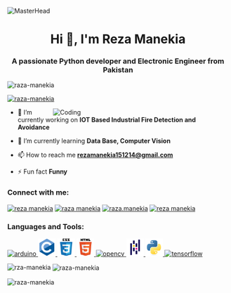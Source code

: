 ![MasterHead](https://camo.githubusercontent.com/98ba9943ba63722b938e39a01af02949093f2179a576b40b6006e563763f4690/68747470733a2f2f692e696d6775722e636f6d2f714e46463278472e6a7067)
<h1 align="center">Hi 👋, I'm Reza Manekia</h1>
<h3 align="center">A passionate Python developer and Electronic Engineer from Pakistan</h3>

<p align="left"> <img src="https://komarev.com/ghpvc/?username=raza-manekia&label=Profile%20views&color=0e75b6&style=flat" alt="raza-manekia" /> </p>

<p align="left"> <a href="https://github.com/ryo-ma/github-profile-trophy"><img src="https://github-profile-trophy.vercel.app/?username=raza-manekia" alt="raza-manekia" /></a> </p>

<img align="right" alt="Coding" width="400" src="https://prepinsta.com/wp-content/uploads/2020/05/avatar1-2.webp">

- 🔭 I’m currently working on **IOT Based Industrial Fire Detection and Avoidance**

- 🌱 I’m currently learning **Data Base, Computer Vision**

- 📫 How to reach me **rezamanekia151214@gmail.com**

- ⚡ Fun fact **Funny**

<h3 align="left">Connect with me:</h3>
<p align="left">
<a href="https://linkedin.com/in/reza manekia" target="blank"><img align="center" src="https://raw.githubusercontent.com/rahuldkjain/github-profile-readme-generator/master/src/images/icons/Social/linked-in-alt.svg" alt="reza manekia" height="30" width="40" /></a>
<a href="https://fb.com/raza manekia" target="blank"><img align="center" src="https://raw.githubusercontent.com/rahuldkjain/github-profile-readme-generator/master/src/images/icons/Social/facebook.svg" alt="raza manekia" height="30" width="40" /></a>
<a href="https://instagram.com/raza.manekia" target="blank"><img align="center" src="https://raw.githubusercontent.com/rahuldkjain/github-profile-readme-generator/master/src/images/icons/Social/instagram.svg" alt="raza.manekia" height="30" width="40" /></a>
<a href="https://www.hackerrank.com/reza manekia" target="blank"><img align="center" src="https://raw.githubusercontent.com/rahuldkjain/github-profile-readme-generator/master/src/images/icons/Social/hackerrank.svg" alt="reza manekia" height="30" width="40" /></a>
</p>

<h3 align="left">Languages and Tools:</h3>
<p align="left"> <a href="https://www.arduino.cc/" target="_blank" rel="noreferrer"> <img src="https://cdn.worldvectorlogo.com/logos/arduino-1.svg" alt="arduino" width="40" height="40"/> </a> <a href="https://www.cprogramming.com/" target="_blank" rel="noreferrer"> <img src="https://raw.githubusercontent.com/devicons/devicon/master/icons/c/c-original.svg" alt="c" width="40" height="40"/> </a> <a href="https://www.w3schools.com/css/" target="_blank" rel="noreferrer"> <img src="https://raw.githubusercontent.com/devicons/devicon/master/icons/css3/css3-original-wordmark.svg" alt="css3" width="40" height="40"/> </a> <a href="https://www.w3.org/html/" target="_blank" rel="noreferrer"> <img src="https://raw.githubusercontent.com/devicons/devicon/master/icons/html5/html5-original-wordmark.svg" alt="html5" width="40" height="40"/> </a> <a href="https://opencv.org/" target="_blank" rel="noreferrer"> <img src="https://www.vectorlogo.zone/logos/opencv/opencv-icon.svg" alt="opencv" width="40" height="40"/> </a> <a href="https://pandas.pydata.org/" target="_blank" rel="noreferrer"> <img src="https://raw.githubusercontent.com/devicons/devicon/2ae2a900d2f041da66e950e4d48052658d850630/icons/pandas/pandas-original.svg" alt="pandas" width="40" height="40"/> </a> <a href="https://www.python.org" target="_blank" rel="noreferrer"> <img src="https://raw.githubusercontent.com/devicons/devicon/master/icons/python/python-original.svg" alt="python" width="40" height="40"/> </a> <a href="https://www.tensorflow.org" target="_blank" rel="noreferrer"> <img src="https://www.vectorlogo.zone/logos/tensorflow/tensorflow-icon.svg" alt="tensorflow" width="40" height="40"/> </a> </p>

<p><img align="left" src="https://github-readme-stats.vercel.app/api/top-langs?username=raza-manekia&show_icons=true&locale=en&layout=compact" alt="rza-manekia" /></p>

<p>&nbsp;<img align="center" src="https://github-readme-stats.vercel.app/api?username=raza-manekia&show_icons=true&locale=en" alt="raza-manekia" /></p>

<p><img align="center" src="https://github-readme-streak-stats.herokuapp.com/?user=raza-manekia&" alt="raza-manekia" /></p>
